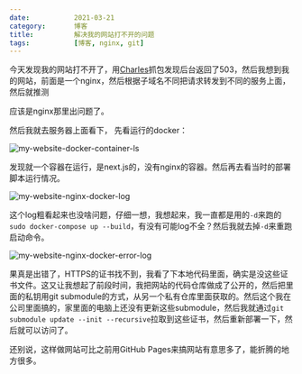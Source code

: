 ```yaml
---
date:           2021-03-21
category:       博客
title:          解决我的网站打不开的问题
tags:           [博客, nginx, git]
---
```

今天发现我的网站打不开了，用[Charles](https://www.charlesproxy.com/)抓包发现后台返回了503，然后我想到我的网站，前面是一个nginx，然后根据子域名不同把请求转发到不同的服务上面，然后就推测
<!--more-->
应该是nginx那里出问题了。

然后我就去服务器上面看下， 先看运行的docker：

![my-website-docker-container-ls](/assets/images/my-website-docker-container-ls.png)

发现就一个容器在运行，是next.js的，没有nginx的容器。然后再去看当时的部署脚本运行情况。

![my-website-nginx-docker-log](/assets/images/my-website-nginx-docker-log.png)

这个log粗看起来也没啥问题，仔细一想，我想起来，我一直都是用的`-d`来跑的`sudo docker-compose up --build`，有没有可能log不全？然后我就去掉`-d`来重跑启动命令。

![my-website-nginx-docker-error-log](/assets/images/my-website-nginx-docker-error-log.png)

果真是出错了，HTTPS的证书找不到，我看了下本地代码里面，确实是没这些证书文件。这又让我想起了前段时间，我把网站的代码仓库做成了公开的，然后把里面的私钥用git submodule的方式，从另一个私有仓库里面获取的。然后这个我在公司里面搞的，家里面的电脑上还没有更新这些submodule，然后我就通过`git submodule update --init --recursive`拉取到这些证书，然后重新部署一下，然后就可以访问了。

还别说，这样做网站可比之前用GitHub Pages来搞网站有意思多了，能折腾的地方很多。
